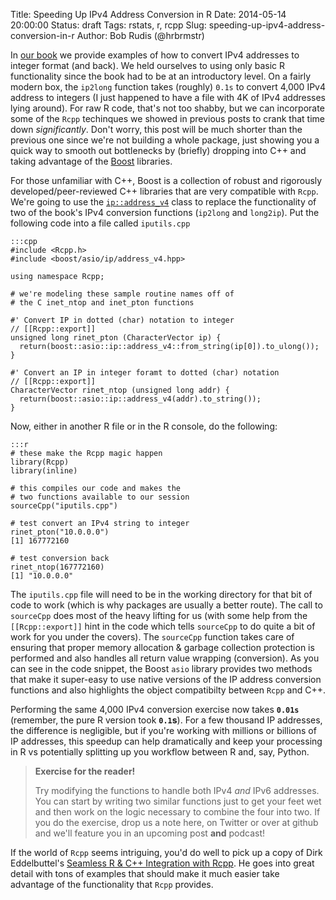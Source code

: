Title: Speeding Up IPv4 Address Conversion in R
Date: 2014-05-14 20:00:00
Status: draft
Tags: rstats, r, rcpp
Slug: speeding-up-ipv4-address-conversion-in-r
Author: Bob Rudis (@hrbrmstr)

In [our book](http://dds.ec/amzn) we provide examples of how to convert IPv4 addresses to integer format (and back). We held ourselves to using only basic R functionality since the book had to be at an introductory level. On a fairly modern box, the `ip2long` function  takes (roughly) `0.1s` to convert 4,000 IPv4 address to integers (I just happened to have a file with 4K of IPv4 addresses lying around). For raw R code, that's not too shabby, but we can incorporate some of the `Rcpp` techinques we showed in previous posts to crank that time down *significantly*. Don't worry, this post will be much shorter than the previous one since we're not building a whole package, just showing you a quick way to smooth out bottlenecks by (briefly) dropping into C++ and taking advantage of the [Boost](http://www.boost.org/) libraries.

For those unfamiliar with C++, Boost is a collection of robust and rigorously developed/peer-reviewed C++ libraries that are very compatible with `Rcpp`. We're going to use the <code>[ip::address_v4](http://www.boost.org/doc/libs/1_55_0/doc/html/boost_asio/reference/ip__address_v4.html)</code> class to replace the functionality of two of the book's IPv4 conversion functions (`ip2long` and `long2ip`). Put the following code into a file called `iputils.cpp`

    :::cpp
    #include <Rcpp.h> 
    #include <boost/asio/ip/address_v4.hpp>
    
    using namespace Rcpp; 
    
    # we're modeling these sample routine names off of 
    # the C inet_ntop and inet_pton functions
    
    #' Convert IP in dotted (char) notation to integer
    // [[Rcpp::export]]
    unsigned long rinet_pton (CharacterVector ip) { 
      return(boost::asio::ip::address_v4::from_string(ip[0]).to_ulong());
    }
    
    #' Convert an IP in integer foramt to dotted (char) notation
    // [[Rcpp::export]]
    CharacterVector rinet_ntop (unsigned long addr) {
      return(boost::asio::ip::address_v4(addr).to_string());
    }

Now, either in another R file or in the R console, do the following:

    :::r
    # these make the Rcpp magic happen
    library(Rcpp)
    library(inline)
    
    # this compiles our code and makes the
    # two functions available to our session
    sourceCpp("iputils.cpp")
    
    # test convert an IPv4 string to integer
    rinet_pton("10.0.0.0")
    [1] 167772160
    
    # test conversion back
    rinet_ntop(167772160)
    [1] "10.0.0.0"

The `iputils.cpp` file will need to be in the working directory for that bit of code to work (which is why packages are usually a better route). The call to `sourceCpp` does most of the heavy lifting for us (with some help from the `[[Rcpp::export]]` hint in the code which tells `sourceCpp` to do quite a bit of work for you under the covers). The `sourceCpp` function takes care of ensuring that proper memory allocation & garbage collection protection is performed and also handles all return value wrapping (conversion). As you can see in the code snippet, the Boost `asio` library provides two methods that make it super-easy to use native versions of the IP address conversion functions and also highlights the object compatibilty between `Rcpp` and C++.

Performing the same 4,000 IPv4 conversion exercise now takes **`0.01s`** (remember, the pure R version took **`0.1`s**). For a few thousand IP addresses, the difference is negligible, but if you're working with millions or billions of IP addresses, this speedup can help dramatically and keep your processing in R vs potentially splitting up you workflow between R and, say, Python.

>**Exercise for the reader!**
>
>Try modifying the functions to handle both IPv4 *and* IPv6 addresses.
>You can start by writing two similar functions just to get your feet
>wet and then work on the logic necessary to combine the four into two.
>If you do the exercise, drop us a note here, on Twitter or over at
>github and we'll feature you in an upcoming post **and** podcast!

If the world of `Rcpp` seems intriguing, you'd do well to pick up a copy of Dirk Eddelbuttel's [Seamless R & C++ Integration with Rcpp](http://www.amazon.com/gp/product/1461468671/ref=as_li_tl?ie=UTF8&camp=1789&creative=390957&creativeASIN=1461468671&linkCode=as2&tag=rudisdotnet-20&linkId=LDK4U6A5C5G5A3FE). He goes into great detail with tons of examples that should make it much easier take advantage of the functionality that `Rcpp` provides.